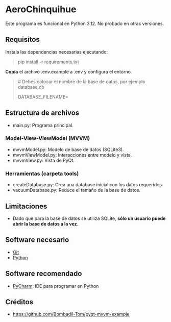 # AeroChinquihue
Este programa es funcional en Python 3.12. No probado en otras versiones.

## Requisitos

Instala las dependencias necesarias ejecutando:
> pip install -r requirements.txt

**Copia** el archivo .env.example a .env y configura el entorno.
> \# Debes colocar el nombre de la base de datos, por ejemplo database.db
>
> DATABASE_FILENAME=

## Estructura de archivos

* main.py: Programa principal.

### Model-View-ViewModel (MVVM)
* mvvmModel.py: Modelo de base de datos (SQLite3).
* mvvmViewModel.py: Interacciones entre modelo y vista.
* mvvmView.py: Vista de PyQt.

### Herramientas (carpeta tools)

* createDatabase.py: Crea una database inicial con los datos requeridos.
* vacuumDatabase.py: Reduce el tamaño de la base de datos.

## Limitaciones

* Dado que para la base de datos se utiliza SQLite, **sólo un usuario puede abrir la base de datos a la vez**.

## Software necesario

* [Git](https://git-scm.com/)
* [Python](https://www.python.org/)

## Software recomendado

* [PyCharm](https://www.jetbrains.com/pycharm/): IDE para programar en Python

## Créditos

* https://github.com/Bombadil-Tom/pyqt-mvvm-example
